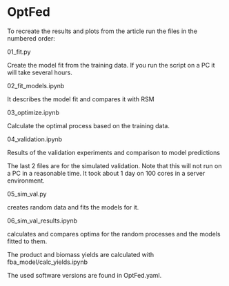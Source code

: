 # OptFed


To recreate the results and plots from the article run the files in the numbered order:

01_fit.py

Create the model fit from the training data. If you run the script on a PC it will take several hours. 

02_fit_models.ipynb

It describes the model fit and compares it with RSM

03_optimize.ipynb

Calculate the optimal process based on the training data.

04_validation.ipynb

Results of the validation experiments and comparison to model predictions



The last 2 files are for the simulated validation. Note that this will not run on a PC in a reasonable time. It took about 1 day on 100 cores in a server environment.

05_sim_val.py

creates random data and fits the models for it.

06_sim_val_results.ipynb

calculates and compares optima for the random processes and the models fitted to them.


The product and biomass yields are calculated with fba_model/calc_yields.ipynb

The used software versions are found in OptFed.yaml.


